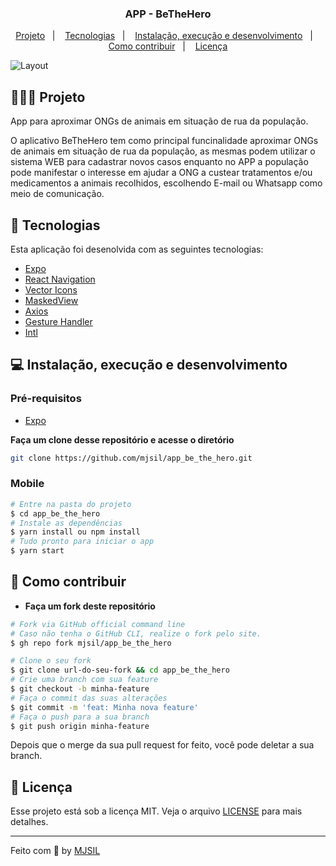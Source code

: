 <h3 align="center">
   APP - BeTheHero
</h3>

<p align="center">
  <a href="#-projeto">Projeto</a>&nbsp;&nbsp;&nbsp;|&nbsp;&nbsp;&nbsp;
  <a href="#-tecnologias">Tecnologias</a>&nbsp;&nbsp;&nbsp;|&nbsp;&nbsp;&nbsp;
  <a href="#-instalação-execução-e-desenvolvimento">Instalação, execução e desenvolvimento</a>&nbsp;&nbsp;&nbsp;|&nbsp;&nbsp;&nbsp;
  <a href="#-como-contribuir">Como contribuir</a>&nbsp;&nbsp;&nbsp;|&nbsp;&nbsp;&nbsp;
  <a href="#-licença">Licença</a>
</p>

<img alt="Layout" src="https://user-images.githubusercontent.com/42494117/156928340-4a0155c3-d080-4cca-9c16-4b2acaeed42c.png">

## 👨🏻‍💻 Projeto

App para aproximar ONGs de animais em situação de rua da população.

O aplicativo BeTheHero tem como principal funcinalidade aproximar ONGs de animais em situação de rua da população, as mesmas podem utilizar o sistema WEB para cadastrar novos casos enquanto no APP a população pode manifestar o interesse em ajudar a ONG a custear tratamentos e/ou medicamentos a animais recolhidos, escolhendo E-mail ou Whatsapp como meio de comunicação.

## 🚀 Tecnologias

Esta aplicação foi desenolvida com as seguintes tecnologias:

- [Expo](https://docs.expo.dev/)
- [React Navigation](https://reactnavigation.org/)
- [Vector Icons](https://icons.expo.fyi/)
- [MaskedView](https://www.npmjs.com/package/@react-native-community/masked-view)
- [Axios](https://github.com/axios/axios)
- [Gesture Handler](https://docs.swmansion.com/react-native-gesture-handler/docs/)
- [Intl](https://developer.mozilla.org/pt-BR/docs/Web/JavaScript/Reference/Global_Objects/Intl)

## 💻 Instalação, execução e desenvolvimento

### Pré-requisitos

- [Expo](https://docs.expo.dev/)

**Faça um clone desse repositório e acesse o diretório**

```bash
git clone https://github.com/mjsil/app_be_the_hero.git
```

### Mobile

```bash
# Entre na pasta do projeto
$ cd app_be_the_hero
# Instale as dependências
$ yarn install ou npm install
# Tudo pronto para iniciar o app
$ yarn start
```

## 🤔 Como contribuir

- **Faça um fork deste repositório**

```bash
# Fork via GitHub official command line
# Caso não tenha o GitHub CLI, realize o fork pelo site.
$ gh repo fork mjsil/app_be_the_hero
```

```bash
# Clone o seu fork
$ git clone url-do-seu-fork && cd app_be_the_hero
# Crie uma branch com sua feature
$ git checkout -b minha-feature
# Faça o commit das suas alterações
$ git commit -m 'feat: Minha nova feature'
# Faça o push para a sua branch
$ git push origin minha-feature
```

Depois que o merge da sua pull request for feito, você pode deletar a sua branch.

## 📝 Licença

Esse projeto está sob a licença MIT. Veja o arquivo [LICENSE](LICENSE) para mais detalhes.

---

Feito com 💜 by [MJSIL](https://www.linkedin.com/in/maur%C3%ADlio-j-silveira-4bb52b16a)
